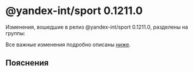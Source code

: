 # @yandex-int/sport 0.1211.0

<!-- ЧЕЛОВЕЧЕСКОЕ ВСТУПЛЕНИЕ -->

Изменения, вошедшие в релиз @yandex-int/sport 0.1211.0, разделены на группы:

Все важные изменения подробно описаны [ниже](#Пояснения).

## Пояснения

